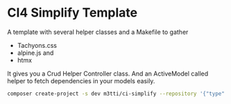 # CI4 Simplify Template
A template with several helper classes and a Makefile to gather 
- Tachyons.css
- alpine.js
and 
- htmx

It gives you a Crud Helper Controller class.
And an ActiveModel called helper to fetch dependencies in your models easily.

```bash
composer create-project -s dev m3tti/ci-simplify --repository '{"type":"vcs","url":"https://github.com/m3tti/ci-simplify"}' <project_name>
```
